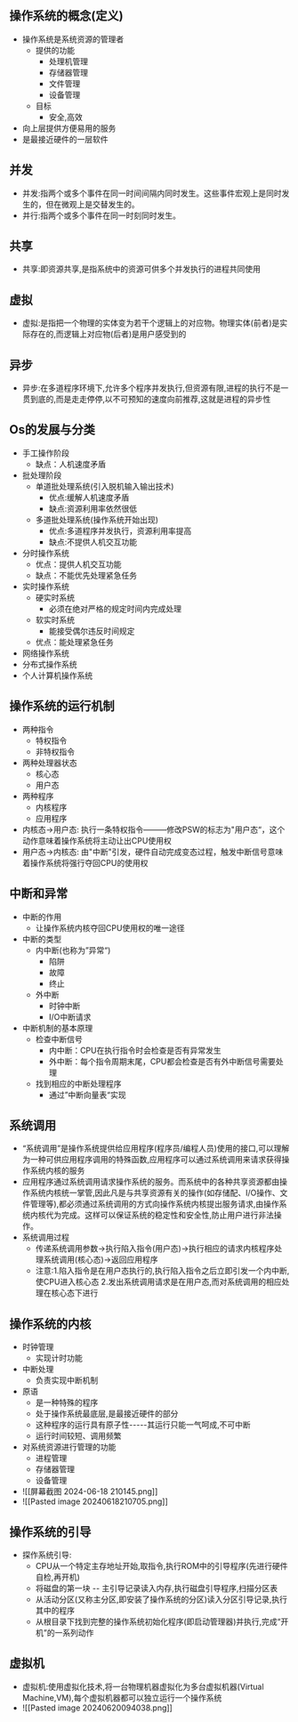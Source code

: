 ## 操作系统的概念(定义)

- 操作系统是系统资源的管理者
	- 提供的功能
		- 处理机管理
		- 存储器管理
		- 文件管理
		- 设备管理
	- 目标
		- 安全,高效
- 向上层提供方便易用的服务
- 是最接近硬件的一层软件
## 并发

- 并发:指两个或多个事件在同一时间间隔内同时发生。这些事件宏观上是同时发生的，但在微观上是交替发生的。
- 并行:指两个或多个事件在同一时刻同时发生。

## 共享

- 共享:即资源共享,是指系统中的资源可供多个并发执行的进程共同使用

## 虚拟

- 虚拟:是指把一个物理的实体变为若干个逻辑上的对应物。物理实体(前者)是实际存在的,而逻辑上对应物(后者)是用户感受到的

## 异步

- 异步:在多道程序环境下,允许多个程序并发执行,但资源有限,进程的执行不是一贯到底的,而是走走停停,以不可预知的速度向前推荐,这就是进程的异步性

## Os的发展与分类

- 手工操作阶段 
	- 缺点：人机速度矛盾
- 批处理阶段
	- 单道批处理系统(引入脱机输入输出技术)
		- 优点:缓解人机速度矛盾
		- 缺点:资源利用率依然很低
	- 多道批处理系统(操作系统开始出现)
		- 优点:多道程序并发执行，资源利用率提高
		- 缺点:不提供人机交互功能
- 分时操作系统
	- 优点：提供人机交互功能
	- 缺点：不能优先处理紧急任务
- 实时操作系统
	- 硬实时系统
		- 必须在绝对严格的规定时间内完成处理
	- 软实时系统
		- 能接受偶尔违反时间规定
	- 优点：能处理紧急任务
- 网络操作系统
- 分布式操作系统
- 个人计算机操作系统

## 操作系统的运行机制

- 两种指令
	- 特权指令
	- 非特权指令
- 两种处理器状态
	- 核心态
	- 用户态
- 两种程序
	- 内核程序
	- 应用程序
-  内核态->用户态: 执行一条特权指令———修改PSW的标志为"用户态“，这个动作意味着操作系统将主动让出CPU使用权
- 用户态->内核态: 由"中断"引发，硬件自动完成变态过程，触发中断信号意味着操作系统将强行夺回CPU的使用权
## 中断和异常

- 中断的作用
	- 让操作系统内核夺回CPU使用权的唯一途径
- 中断的类型
	- 内中断(也称为”异常“)
		- 陷阱
		- 故障
		- 终止
	- 外中断
		- 时钟中断
		- I/O中断请求
- 中断机制的基本原理 
	- 检查中断信号
		- 内中断：CPU在执行指令时会检查是否有异常发生
		- 外中断：每个指令周期末尾，CPU都会检查是否有外中断信号需要处理
	- 找到相应的中断处理程序
		- 通过”中断向量表“实现

## 系统调用

-  “系统调用”是操作系统提供给应用程序(程序员/编程人员)使用的接口,可以理解为一种可供应用程序调用的特殊函数,应用程序可以通过系统调用来请求获得操作系统内核的服务
- 应用程序通过系统调用请求操作系统的服务。而系统中的各种共享资源都由操作系统内核统一掌管,因此凡是与共享资源有关的操作(如存储配、I/O操作、文件管理等),都必须通过系统调用的方式向操作系统内核提出服务请求,由操作系统内核代为完成。这样可以保证系统的稳定性和安全性,防止用户进行非法操作。
- 系统调用过程
	- 传递系统调用参数→执行陷入指令(用户态)→执行相应的请求内核程序处理系统调用(核心态)→返回应用程序
	- 注意:1.陷入指令是在用户态执行的,执行陷入指令之后立即引发一个内中断,使CPU进入核心态
	 2.发出系统调用请求是在用户态,而对系统调用的相应处理在核心态下进行

## 操作系统的内核

- 时钟管理
	- 实现计时功能
- 中断处理
	- 负责实现中断机制
- 原语
	- 是一种特殊的程序
	- 处于操作系统最底层,是最接近硬件的部分
	- 这种程序的运行具有原子性-----其运行只能一气呵成,不可中断
	- 运行时间较短、调用频繁
- 对系统资源进行管理的功能
	- 进程管理
	- 存储器管理
	- 设备管理
-  ![[屏幕截图 2024-06-18 210145.png]]
- ![[Pasted image 20240618210705.png]]

## 操作系统的引导 

- 探作系统引导:
	- CPU从一个特定主存地址开始,取指令,执行ROM中的引导程序(先进行硬件自检,再开机)
	 - 将磁盘的第一块 -- 主引导记录读入内存,执行磁盘引导程序,扫描分区表
	 - 从活动分区(又称主分区,即安装了操作系统的分区)读入分区引导记录,执行其中的程序
	 - 从根目录下找到完整的操作系统初始化程序(即启动管理器)并执行,完成“开机”的一系列动作

## 虚拟机

-  虚拟机:使用虚拟化技术,将一台物理机器虚拟化为多台虚拟机器(Virtual   Machine,VM),每个虚拟机器都可以独立运行一个操作系统
- ![[Pasted image 20240620094038.png]]
